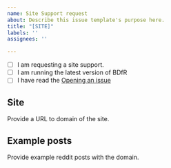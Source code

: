 ```yaml
---
name: Site Support request
about: Describe this issue template's purpose here.
title: "[SITE]"
labels: ''
assignees: ''

---
```


- [ ] I am requesting a site support.
- [ ] I am running the latest version of BDfR
- [ ] I have read the [Opening an issue](../../README.md#configuration)

## Site

Provide a URL to domain of the site.

## Example posts

Provide example reddit posts with the domain.
